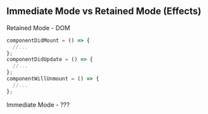 ## Immediate Mode vs Retained Mode (Effects)

Retained Mode - DOM

```js
componentDidMount = () => {
  //...
};
componentDidUpdate = () => {
  //...
};
componentWillUnmount = () => {
  //...
};
```

Immediate Mode - ???
